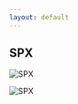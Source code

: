 ```yaml
---
layout: default
---
```


## SPX

![SPX](https://www.ivolatility.com/nchart.j?charts=price&1=ticker*SPX)

![SPX](https://www.ivolatility.com/nchart.j?charts=volatility&1=ticker*SPX)
